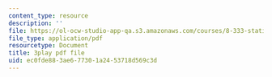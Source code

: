 ```yaml
---
content_type: resource
description: ''
file: https://ol-ocw-studio-app-qa.s3.amazonaws.com/courses/8-333-statistical-mechanics-i-statistical-mechanics-of-particles-fall-2013/ec0fde883ae677301a2453718d569c3d_4RX_lpoGRBg.pdf
file_type: application/pdf
resourcetype: Document
title: 3play pdf file
uid: ec0fde88-3ae6-7730-1a24-53718d569c3d
---
```

